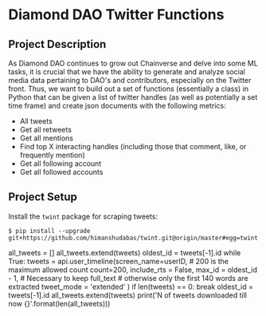 # Diamond DAO Twitter Functions

## Project Description

As Diamond DAO continues to grow out Chainverse and delve into some ML tasks, it is crucial that we have the ability to generate and analyze social media data pertaining to DAO's and contributors, especially on the Twitter front. Thus, we want to build out a set of functions (essentially a class) in Python that can be given a list of twitter handles (as well as potentially a set time frame) and create json documents with the following metrics:

- All tweets
- Get all retweets
- Get all mentions
- Find top X interacting handles (including those that comment, like, or frequently mention)
- Get all following account
- Get all followed accounts

## Project Setup

Install the `twint` package for scraping tweets:

```{bash}
$ pip install --upgrade git+https://github.com/himanshudabas/twint.git@origin/master#egg=twint
```


all_tweets = []
all_tweets.extend(tweets)
oldest_id = tweets[-1].id
while True:
    tweets = api.user_timeline(screen_name=userID, 
                           # 200 is the maximum allowed count
                           count=200,
                           include_rts = False,
                           max_id = oldest_id - 1,
                           # Necessary to keep full_text 
                           # otherwise only the first 140 words are extracted
                           tweet_mode = 'extended'
                           )
    if len(tweets) == 0:
        break
    oldest_id = tweets[-1].id
    all_tweets.extend(tweets)
    print('N of tweets downloaded till now {}'.format(len(all_tweets)))

